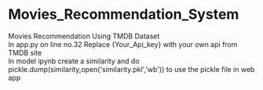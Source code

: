 # Movies_Recommendation_System <br>
Movies Recommendation Using TMDB Dataset <br>
In app.py on line no.32 Replace {Your_Api_key} with your own api from TMDB site <br>
In model ipynb create a similarity and do pickle.dump(similarity,open('similarity.pkl','wb')) to use the pickle file in web app
